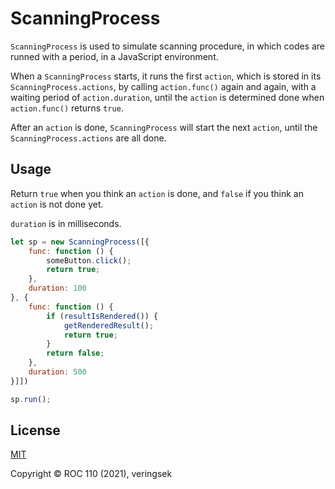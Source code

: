 # ScanningProcess
`ScanningProcess` is used to simulate scanning procedure, in which codes are runned with a period, in a JavaScript environment. 

When a `ScanningProcess` starts, it runs the first `action`, which is stored in its `ScanningProcess.actions`, by calling `action.func()` again and again, with a waiting period of `action.duration`, until the `action` is determined done when `action.func()` returns `true`. 

After an `action` is done, `ScanningProcess` will start the next `action`, until the `ScanningProcess.actions` are all done.

## Usage

Return `true` when you think an `action` is done, and `false` if you think an `action` is not done yet. 

`duration` is in milliseconds.

```js
let sp = new ScanningProcess([{
    func: function () {
        someButton.click();
        return true;
    }, 
    duration: 100
}, {
    func: function () {
        if (resultIsRendered()) {
            getRenderedResult();
            return true;
        }
        return false;
    }, 
    duration: 500
}]])

sp.run();
```

## License

[MIT](http://opensource.org/licenses/MIT)

Copyright © ROC 110 (2021), veringsek